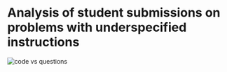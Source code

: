 # Analysis of student submissions on problems with underspecified instructions

![code vs questions](https://github.com/mrigankpawagi/UnderspecifiedProblems/blob/main/data/code%20vs%20questions/combined.png?raw=true)
